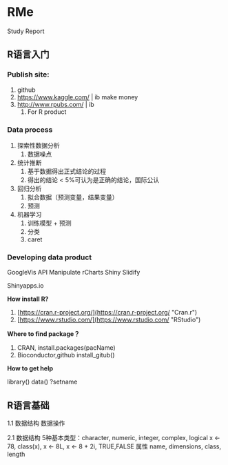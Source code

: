 # RMe
Study Report 

## R语言入门

### Publish site:
1. github
2. https://www.kaggle.com/  | ib make money
2. http://www.rpubs.com/ | ib
	1. For R product


### Data process
1. 探索性数据分析
	1. 数据噪点
2. 统计推断
	1. 基于数据得出正式结论的过程
	2. 得出的结论 < 5%可认为是正确的结论，国际公认
3. 回归分析
	1. 拟合数据（预测变量，结果变量）
	2. 预测
4. 机器学习
	1. 训练模型 + 预测
	2. 分类
	1. caret

### Developing data product

GoogleVis API
Manipulate
rCharts
Shiny
Slidify

Shinyapps.io

**How install R?**

1. [https://cran.r-project.org/](https://cran.r-project.org/ "Cran.r")
2. [https://www.rstudio.com/](https://www.rstudio.com/ "RStudio")

**Where to find package？**

1. CRAN, install.packages(pacName)
2. Bioconductor,github	install_gitub()

**How to get help**

library()
data()
?setname

## R语言基础 ##

1.1
数据结构
数据操作

2.1
数据结构
	5种基本类型：character, numeric, integer, complex, logical
	x <- 78, class(x), x <- 8L, x <- 8 + 2i, TRUE,FALSE
	属性
	name, dimensions, class, length